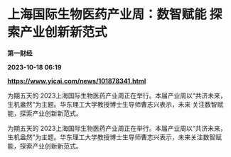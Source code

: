# 上海国际生物医药产业周：数智赋能 探索产业创新新范式
**第一财经**

**2023-10-18 06:19**

**https://www.yicai.com/news/101878341.html**

为期五天的 2023上海国际生物医药产业周正在举行。本届产业周以“共济未来，生机盎然”为主题。华东理工大学教授博士生导师曹志兴表示，未来 关注数智赋能，探索产业创新新范式。

为期五天的 2023上海国际生物医药产业周正在举行。本届产业周以“共济未来，生机盎然”为主题。华东理工大学教授博士生导师曹志兴表示，未来关注数智赋能，探索产业创新新范式。
